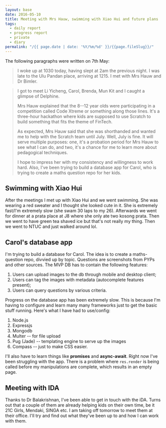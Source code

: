 ```yaml
---
layout: base
date: 2016-05-10
title: Meeting with Mrs Hauw, swimming with Xiao Hui and future plans
tags:
  - daily report
  - progress report
  - private
  - diary
permalink: "/{{ page.date | date: '%Y/%m/%d' }}/{{page.fileSlug}}/"
---
```


The following paragraphs were written on 7th May:

> I woke up at 1030 today, having slept at 2am the previous night. I was late to
> the Ulu Pandan place, arriving at 1215. I met with Mrs Hauw and Dr Bimler.

> I got to meet Li Yicheng, Carol, Brenda, Mun Kit and I caught a glimpse of
> Delphine.
>
> Mrs Hauw explained that the 8--12 year olds were participating in a competition
> called Code Xtreme or something along those lines. It's a three-hour hackathon
> where kids are supposed to use Scratch to build something that fits the theme of
> FinTech.
>
> As expected, Mrs Hauw said that she was shorthanded and wanted me to help with
> the Scratch team until July. Well, July is fine. It will serve multiple
> purposes: one, it's a probation period for Mrs Hauw to see what I can do, and
> two, it's a chance for me to learn more about pedagogical techniques.
>
> I hope to impress her with my consistency and willingness to work hard. Also,
> I've been trying to build a database app for Carol, who is trying to create a
> maths question repo for her kids.

## Swimming with Xiao Hui

After the meetings I met up with Xiao Hui and we went swimming. She was wearing
a red sweater and I thought she looked cute in it. She is extremely
fast/I'm extremely slow (she swam 30 laps to my 26). Afterwards we went for
dinner at a prata place at J8 where she only ate two kosong prata. Then we went
to have green tea shaved ice but that's not really my thing. Then we went to
NTUC and just walked around lol.

## Carol's database app

I'm trying to build a database for Carol. The idea is to create a maths-question
repo, divvied up by topic. Questions are screenshots from PYPs and other
sources. The MVP DB has to contain the following features:

1. Users can upload images to the db through mobile and desktop client;
2. Users can tag the images with metadata (autocomplete features present);
3. Users can query questions by various criteria.

Progress on the database app has been extremely slow. This is because I'm having
to configure and learn many many frameworks just to get the basic stuff running.
Here's what I have had to use/config:

1. Node.js
2. Expressjs
3. Mongodb
4. Multer -- for file upload
5. Pug (Jade) -- templating engine to serve up the images
6. Compass -- just to make CSS easier.

I'll also have to learn things like **promises** and **async-await**. Right now
I've been struggling with the app. There is a problem where `res.render` is
being called before my manipulations are complete, which results in an empty
page.

## Meeting with IDA

Thanks to Dr Balakrishnan, I've been able to get in touch with the iDA. Turns
out that a couple of them are already helping kids on their own time, be it
21C Girls, Mendaki, SINGA etc. I am taking off tomorrow to meet them at their office.
I'll try and find out what they've been up to and how I can work with
them.
